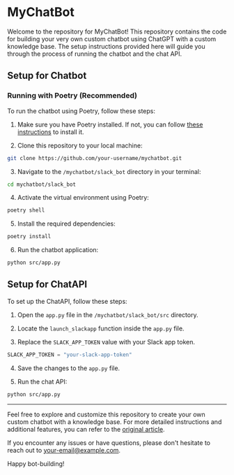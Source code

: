 # MyChatBot

Welcome to the repository for MyChatBot! This repository contains the code for building your very own custom chatbot using ChatGPT with a custom knowledge base. The setup instructions provided here will guide you through the process of running the chatbot and the chat API.

## Setup for Chatbot

### Running with Poetry (Recommended)

To run the chatbot using Poetry, follow these steps:

1. Make sure you have Poetry installed. If not, you can follow [these instructions](https://www.notion.so/whereismytransporthq/Poetry-9e463bdb97504b0d99a919ec5072eaf7) to install it.

2. Clone this repository to your local machine:

```bash
git clone https://github.com/your-username/mychatbot.git
```

3. Navigate to the `/mychatbot/slack_bot` directory in your terminal:

```bash
cd mychatbot/slack_bot
```

4. Activate the virtual environment using Poetry:

```bash
poetry shell
```

5. Install the required dependencies:

```bash
poetry install
```

6. Run the chatbot application:

```bash
python src/app.py
```


## Setup for ChatAPI

To set up the ChatAPI, follow these steps:

1. Open the `app.py` file in the `/mychatbot/slack_bot/src` directory.

2. Locate the `launch_slackapp` function inside the `app.py` file.

3. Replace the `SLACK_APP_TOKEN` value with your Slack app token.

```python
SLACK_APP_TOKEN = "your-slack-app-token"
```

4. Save the changes to the `app.py` file.

5. Run the chat API:

```bash
python src/app.py
```
---


Feel free to explore and customize this repository to create your own custom chatbot with a knowledge base. For more detailed instructions and additional features, you can refer to the [original article](https://betterprogramming.pub/how-to-build-your-own-custom-chatgpt-with-custom-knowledge-base-4e61ad82427e).

If you encounter any issues or have questions, please don't hesitate to reach out to [your-email@example.com](mailto:your-email@example.com).

Happy bot-building!
 